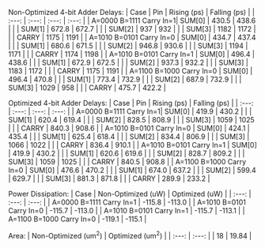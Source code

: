 Non-Optimized 4-bit Adder Delays:
| Case | Pin | Rising (ps) | Falling (ps) |
| :---: | :---: | :---: | :---: |
| A=0000 B=1111 Carry In=1| SUM[0] | 430.5 | 438.6 |
|  | SUM[1] | 672.8 | 672.7 |
|  | SUM[2] | 937 | 932 |
|  | SUM[3] | 1182 | 1172 |
|  | CARRY | 1175 | 1191 |
| A=1010 B=0101 Carry In=0 | SUM[0] | 434.7 | 437.4 |
|  | SUM[1] | 680.6 | 671.5 |
|  | SUM[2] | 946.8 | 930.6 |
|  | SUM[3] | 1194 | 1171 |
|  | CARRY | 1174 | 1198 |
| A=1010 B=0101 Carry In=1 | SUM[0] | 496.4 | 438.6 |
|  | SUM[1] | 672.9 | 672.5 |
|  | SUM[2] | 937.3 | 932.2 |
|  | SUM[3] | 1183 | 1172 |
|  | CARRY | 1175 | 1191 |
| A=1100 B=1000 Carry In=0 | SUM[0] | 496.4 | 470.8 |
|  | SUM[1] | 773.4 | 732.9 |
|  | SUM[2] | 687.9 | 732.9 |
|  | SUM[3] | 1029 | 958 |
|  | CARRY | 475.7 | 422.2 |

Optimized 4-bit Adder Delays:
| Case | Pin | Rising (ps) | Falling (ps) |
| :---: | :---: | :---: | :---: |
| A=0000 B=1111 Carry In=1| SUM[0] | 419.9 | 430.2 |
|  | SUM[1] | 620.4 | 619.4 |
|  | SUM[2] | 828.5 | 808.9 |
|  | SUM[3] | 1059 | 1025 |
|  | CARRY | 840.3 | 908.6 |
| A=1010 B=0101 Carry In=0 | SUM[0] | 424.1 | 435.4 |
|  | SUM[1] | 625.4 | 618.4 |
|  | SUM[2] | 834.4 | 806.9 |
|  | SUM[3] | 1066 | 1022 |
|  | CARRY | 836.4 | 910.1 |
| A=1010 B=0101 Carry In=1 | SUM[0] | 419.9 | 430.2 |
|  | SUM[1] | 620.6 | 619.6 |
|  | SUM[2] | 828.7 | 809.2 |
|  | SUM[3] | 1059 | 1025 |
|  | CARRY | 840.5 | 908.8 |
| A=1100 B=1000 Carry In=0 | SUM[0] | 476.6 | 470.2 |
|  | SUM[1] | 674.0 | 637.2 |
|  | SUM[2] | 599.4 | 629.7 |
|  | SUM[3] | 881.3 | 871.8 |
|  | CARRY | 289.9 | 233.2 |
  
  
Power Dissipation:
| Case | Non-Optimized (uW) | Optimized (uW) |
| :---: | :---: | :---: |
| A=0000 B=1111 Carry In=1 | -115.8 | -113.0 |
| A=1010 B=0101 Carry In=0 | -115.7 | -113.0 |
| A=1010 B=0101 Carry In=1 | -115.7 | -113.1 |
| A=1100 B=1000 Carry In=0 | -119.1 | -115.1 |


Area:
| Non-Optimized (um<sup>2</sup>) | Optimized (um<sup>2</sup>) |
| :---: | :---: |
| 18 | 19.84 |
